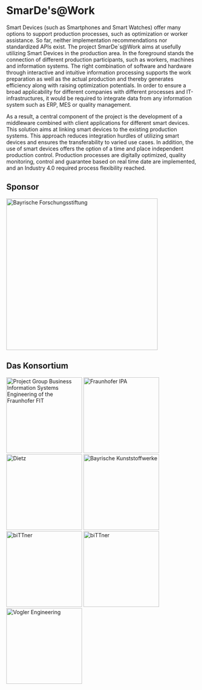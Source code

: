 # SmarDe's@Work

Smart Devices (such as Smartphones and Smart Watches) offer many options to support production processes, such as optimization or worker assistance. So far, neither implementation recommendations nor standardized APIs exist. The project SmarDe´s@Work aims at usefully utilizing Smart Devices in the production area. In the foreground stands the connection of different production participants, such as workers, machines and information systems. The right combination of software and hardware through interactive and intuitive information processing supports the work preparation as well as the actual production and thereby generates efficiency along with raising optimization potentials. In order to ensure a broad applicability for different companies with different processes and IT-infrastructures, it would be required to integrate data from any information system such as ERP, MES or quality management. 

As a result, a central component of the project is the development of a middleware combined with client applications for different smart devices. This solution aims at linking smart devices to the existing production systems. This approach reduces integration hurdles of utilizing smart devices and ensures the transferability to varied use cases. In addition, the use of smart devices offers the option of a time and place independent production control. Production processes are digitally optimized, quality monitoring, control and guarantee based on real time date are implemented, and an Industry 4.0 required process flexibility reached.

## Sponsor
<img width="400" alt="Bayrische Forschungsstiftung" src="https://www.bayfor.org/mount_media/images/veranstaltungen/news_bildupload1a_081020Logo_BFS_neu_0de9cf2de91fb5193662edeaf8f4318e.jpg">


## Das Konsortium 

<img width="200" alt="Project Group Business Information Systems Engineering of the Fraunhofer FIT" src="https://fim-rc.de/wp-content/uploads/logo_fraunhofer.svg">

<img width="200" alt="Fraunhofer IPA" src="https://www.ipa.fraunhofer.de/content/dam/ipa/ipa.svg">

<img width="200" alt="Dietz" src="https://www.dietz.eu/wp-content/uploads/2018/05/dietz-logo-75.svg">

<img width="200" alt="Bayrische Kunststoffwerke" src="https://www.bkw-selb.de/bkw_cms/wp-content/uploads/2015/03/bkw-logo-300x33.png">

<img width="200" alt="biTTner" src="https://www.bittpro.de/wp-content/themes/bittpro/library/images/bittner-logo.png">

<img width="200" alt="biTTner" src="https://upload.wikimedia.org/wikipedia/de/thumb/b/b8/Rehau_Logo.svg/1200px-Rehau_Logo.svg.png">

<img width="200" alt="Vogler Engineering" src="https://www.vogler-engineering.de/fileadmin/user_upload/logo/vogler-engineering.png">

